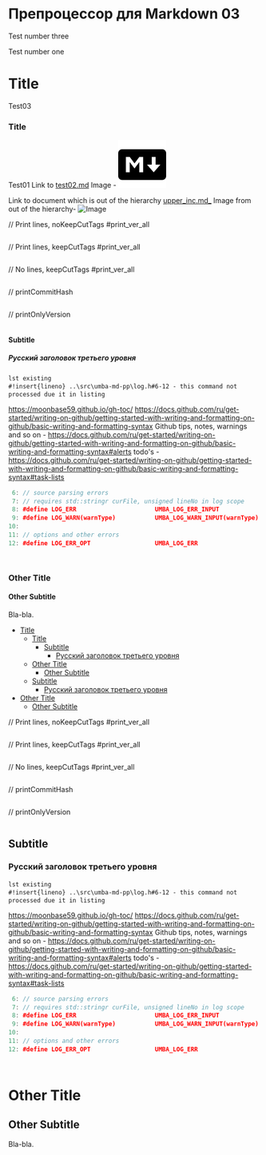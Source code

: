 # Препроцессор для Markdown 03

Test number three

Test number one


# Title

Test03


### Title

Test01
Link to [test02.md](test02.md)
Image - ![Image](img/filled-96.png)

Link to document which is out of the hierarchy [upper_inc.md_](../../upper_inc.md)
Image from out of the  hierarchy- ![Image](../../upper-level-filled-96.png)



// Print lines, noKeepCutTags #print_ver_all

```cpp
```


// Print lines, keepCutTags   #print_ver_all

```cpp
```


// No lines, keepCutTags   #print_ver_all

```cpp
```


// printCommitHash

```cpp
```


// printOnlyVersion

```cpp
```


#### Subtitle
##### Русский заголовок третьего уровня

```
lst existing
#!insert{lineno} ..\src\umba-md-pp\log.h#6-12 - this command not processed due it in listing
```

https://moonbase59.github.io/gh-toc/
https://docs.github.com/ru/get-started/writing-on-github/getting-started-with-writing-and-formatting-on-github/basic-writing-and-formatting-syntax
Github tips, notes, warnings and so on - https://docs.github.com/ru/get-started/writing-on-github/getting-started-with-writing-and-formatting-on-github/basic-writing-and-formatting-syntax#alerts
todo's - https://docs.github.com/ru/get-started/writing-on-github/getting-started-with-writing-and-formatting-on-github/basic-writing-and-formatting-syntax#task-lists

```cpp
 6: // source parsing errors
 7: // requires std::stringr curFile, unsigned lineNo in log scope
 8: #define LOG_ERR                      UMBA_LOG_ERR_INPUT
 9: #define LOG_WARN(warnType)           UMBA_LOG_WARN_INPUT(warnType)
10: 
11: // options and other errors
12: #define LOG_ERR_OPT                  UMBA_LOG_ERR
```

```cpp
```

```cpp
```

### Other Title

#### Other Subtitle

Bla-bla.

  - [Title](#user-content-title)
      - [Title](#user-content-title-1)
        - [Subtitle](#user-content-subtitle)
          - [Русский заголовок третьего уровня](#user-content-русский-заголовок-третьего-уровня)
      - [Other Title](#user-content-other-title)
        - [Other Subtitle](#user-content-other-subtitle)
    - [Subtitle](#user-content-subtitle-1)
      - [Русский заголовок третьего уровня](#user-content-русский-заголовок-третьего-уровня-1)
  - [Other Title](#user-content-other-title-1)
    - [Other Subtitle](#user-content-other-subtitle-1)



// Print lines, noKeepCutTags #print_ver_all

```cpp
```


// Print lines, keepCutTags   #print_ver_all

```cpp
```


// No lines, keepCutTags   #print_ver_all

```cpp
```


// printCommitHash

```cpp
```


// printOnlyVersion

```cpp
```


## Subtitle
### Русский заголовок третьего уровня

```
lst existing
#!insert{lineno} ..\src\umba-md-pp\log.h#6-12 - this command not processed due it in listing
```

https://moonbase59.github.io/gh-toc/
https://docs.github.com/ru/get-started/writing-on-github/getting-started-with-writing-and-formatting-on-github/basic-writing-and-formatting-syntax
Github tips, notes, warnings and so on - https://docs.github.com/ru/get-started/writing-on-github/getting-started-with-writing-and-formatting-on-github/basic-writing-and-formatting-syntax#alerts
todo's - https://docs.github.com/ru/get-started/writing-on-github/getting-started-with-writing-and-formatting-on-github/basic-writing-and-formatting-syntax#task-lists

```cpp
 6: // source parsing errors
 7: // requires std::stringr curFile, unsigned lineNo in log scope
 8: #define LOG_ERR                      UMBA_LOG_ERR_INPUT
 9: #define LOG_WARN(warnType)           UMBA_LOG_WARN_INPUT(warnType)
10: 
11: // options and other errors
12: #define LOG_ERR_OPT                  UMBA_LOG_ERR
```

```cpp
```

```cpp
```

# Other Title

## Other Subtitle

Bla-bla.

